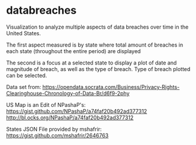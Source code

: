 # databreaches
Visualization to analyze multiple aspects of data breaches over time in the United States.

The first aspect measured is by state where total amount of breaches in each state (throughout the entire period) are displayed

The second is a focus at a selected state to display a plot of date and magnitude of breach, as well as the type of breach. Type of breach plotted can be selected.

Data set from: 
https://opendata.socrata.com/Business/Privacy-Rights-Clearinghouse-Chronology-of-Data-Br/d6f9-2phy

US Map is an Edit of NPashaP's:
https://gist.github.com/NPashaP/a74faf20b492ad377312
http://bl.ocks.org/NPashaP/a74faf20b492ad377312

States JSON File provided by mshafrir:
https://gist.github.com/mshafrir/2646763
